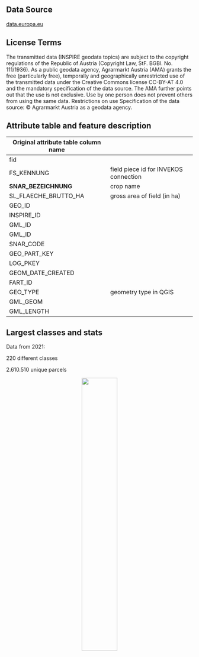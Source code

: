 ## Data Source
[data.europa.eu](https://data.europa.eu/data/datasets/ama_invekosreferenzensterreich2021?locale=en)
## License Terms
The transmitted data (INSPIRE geodata topics) are subject to 
the copyright regulations of the Republic of Austria 
(Copyright Law, StF. BGBl. No. 111/1936). As a public geodata 
agency, Agrarmarkt Austria (AMA) grants the free (particularly free), 
temporally and geographically unrestricted use of the transmitted data 
under the Creative Commons license CC-BY-AT 4.0 and the mandatory 
specification of the data source. The AMA further points out that the 
use is not exclusive. Use by one person does not prevent others from 
using the same data. Restrictions on use Specification of the data source: 
© Agrarmarkt Austria as a geodata agency.

## Attribute table and feature description
| Original attribute table column name |                                       |
| ------------------------------------ |---------------------------------------|
| fid                                  |            |
| FS_KENNUNG                           | field piece id for INVEKOS connection |
| **SNAR_BEZEICHNUNG**                 | crop name                             |
| SL_FLAECHE_BRUTTO_HA                 | gross area of field (in ha)                                      |
| GEO_ID                               |                                       |
| INSPIRE_ID                           |                                       |
| GML_ID                               |                                       |
| GML_ID                               |                                       |
| SNAR_CODE                            |                                       |
| GEO_PART_KEY                         |                                       |
| LOG_PKEY                             |                                       |
| GEOM_DATE_CREATED                    |                                       |
| FART_ID                              |                                       |
| GEO_TYPE                             | geometry type in QGIS                 |
| GML_GEOM                             |                                       |
| GML_LENGTH                           |                                       |

## Largest classes and stats
Data from 2021:

220 different classes

2.610.510 unique parcels

<p align="center"><img width=43.5% src="https://user-images.githubusercontent.com/22978370/157669864-2d5d0df7-1fb0-40b6-ace3-a625cfef6195.png"></p>
